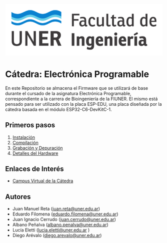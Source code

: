 
![Scheme|30%](fiuner.png)
# Cátedra: Electrónica Programable

En este Repositorio se almacena el Firmware que se utilizará de base durante el cursado de la asignatura Electrónica Programable,
correspondiente a la carrera de Bioingeniería de la FIUNER.
El mismo está pensado para ser utilizado con la placa ESP-EDU, una placa diseñada por la cátedra basada en el módulo ESP32-C6-DevKitC-1.

## Primeros pasos

1. [Instalación](./documentación/instalación.md)
2. [Compilación](./documentación/compilación.md)
3. [Grabación y Depuración](./documentación/depuración.md)
4. [Detalles del Hardware](./documentación/hardware.md) 

## Enlaces de Interés

* [Campus Virtual de la Cátedra](http://campus.ingenieria.uner.edu.ar/course/view.php?id=190)
 
## Autores

* Juan Manuel Reta (juan.reta@uner.edu.ar)
* Eduardo Filomena (eduardo.filomena@uner.edu.ar)
* Juan Ignacio Cerrudo (juan.cerrudo@uner.edu.ar)
* Albano Peñalva (albano.penalva@uner.edu.ar)
* Lucía Eletti (lucia.eletti@uner.edu.ar )
* Diego Arévalo (diego.arevalo@uner.edu.ar)
